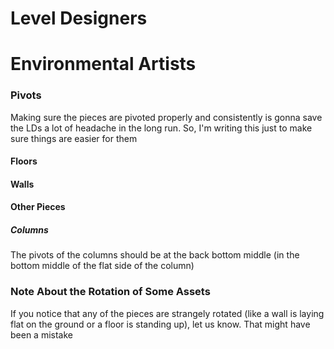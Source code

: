 # Level Designers

# Environmental Artists

### Pivots

Making sure the pieces are pivoted properly and consistently is gonna save the LDs a lot of headache in the long run. So, I'm writing this just to make sure things are easier for them

#### Floors

#### Walls

#### Other Pieces

##### Columns
The pivots of the columns should be at the back bottom middle (in the bottom middle of the flat side of the column)

### Note About the Rotation of Some Assets

If you notice that any of the pieces are strangely rotated (like a wall is laying flat on the ground or a floor is standing up), let us know. That might have been a mistake
